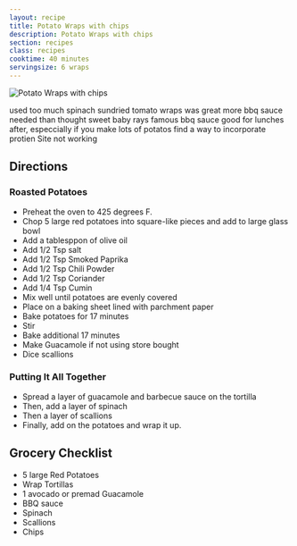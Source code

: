 ```yaml
---
layout: recipe
title: Potato Wraps with chips
description: Potato Wraps with chips
section: recipes
class: recipes
cooktime: 40 minutes
servingsize: 6 wraps
---
```


![Potato Wraps with chips](https://i0.wp.com/wellandfull.com/wp-content/uploads/2016/12/wellandfull-19.jpg?resize=2497%2C3745&ssl=1 "Potato Wraps with chips")

used too much spinach
sundried tomato wraps was great
more bbq sauce needed than thought
sweet baby rays famous bbq sauce
good for lunches after, especcially if you make lots of potatos
find a way to incorporate protien
Site not working

## Directions
### Roasted Potatoes
* Preheat the oven to 425 degrees F.
* Chop 5 large red potatoes into square-like pieces and add to large glass bowl
* Add a tablesppon of olive oil
* Add 1/2 Tsp salt
* Add 1/2 Tsp Smoked Paprika
* Add 1/2 Tsp Chili Powder
* Add 1/2 Tsp Coriander
* Add 1/4 Tsp Cumin
* Mix well until potatoes are evenly covered
* Place on a baking sheet lined with parchment paper
* Bake potatoes for 17 minutes
* Stir
* Bake additional 17 minutes
* Make Guacamole if not using store bought
* Dice scallions

### Putting It All Together
* Spread a layer of guacamole and barbecue sauce on the tortilla
* Then, add a layer of spinach
* Then a layer of scallions
* Finally, add on the potatoes and wrap it up.

## Grocery Checklist
* 5 large Red Potatoes
* Wrap Tortillas
* 1 avocado or premad Guacamole
* BBQ sauce
* Spinach
* Scallions
* Chips